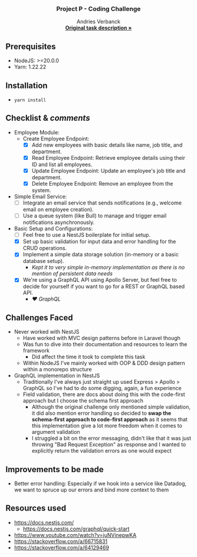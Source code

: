 <div align="center">
  <h3 align="center">Project P - Coding Challenge</h3>

  <p align="center">
    Andries Verbanck
    <br />
    <a href="https://github.com/the-project-b/backend-coding-challenge/tree/main"><strong>Original task description »</strong></a>
  </p>
</div>

## Prerequisites

- NodeJS: >=20.0.0
- Yarn: 1.22.22

## Installation

- `yarn install`

## Checklist & *comments*

- Employee Module:
  - Create Employee Endpoint:
    - [x] Add new employees with basic details like name, job title, and department.
    - [x] Read Employee Endpoint: Retrieve employee details using their ID and list all employees.
    - [x] Update Employee Endpoint: Update an employee's job title and department.
    - [x] Delete Employee Endpoint: Remove an employee from the system.

- Simple Email Service:
  - [ ] Integrate an email service that sends notifications (e.g., welcome email on employee creation).
  - [ ] Use a queue system (like Bull) to manage and trigger email notifications asynchronously.

- Basic Setup and Configurations:
  - [ ] Feel free to use a NestJS boilerplate for initial setup.
  - [x] Set up basic validation for input data and error handling for the CRUD operations.
  - [x] Implement a simple data storage solution (in-memory or a basic database setup).
    - *Kept it to very simple in-memory implementation as there is no mention of persistent data needs*
  - [x] We're using a GraphQL API using Apollo Server, but feel free to decide for yourself if you want to go for a REST or GraphQL based API.
    - *❤️ GraphQL*

## Challenges Faced

- Never worked with NestJS
  - Have worked with MVC design patterns before in Laravel though
  - Was fun to dive into their documentation and resources to learn the framework
    - Did affect the time it took to complete this task
  - Within NodeJS I've mainly worked with OOP & DDD design pattern within a monorepo structure
- GraphQL implementation in NestJS
  - Traditionally I've always just straight up used Express > Apollo > GraphQL so I've had to do some digging, again, a fun experience
  - Field validation, there are docs about doing this with the code-first approach but I choose the schema first approach
    - Although the original challenge only mentioned simple validation, it did also mention error handling so decided to **swap the schema-first approach to code-first approach** as it seems that this implementation give a lot more freedom when it comes to argument validation
    - I struggled a bit on the error messaging, didn't like that it was just throwing "Bad Request Exception" as response and I wanted to explicitly return the validation errors as one would expect

## Improvements to be made

- Better error handling: Especially if we hook into a service like Datadog, we want to spruce up our errors and bind more context to them

## Resources used

- https://docs.nestjs.com/
  - https://docs.nestjs.com/graphql/quick-start
- https://www.youtube.com/watch?v=juNVinepwKA
- https://stackoverflow.com/a/66715831
- https://stackoverflow.com/a/64129469